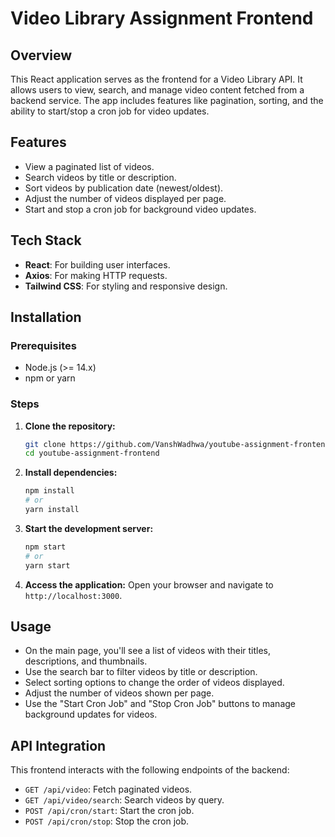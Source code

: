 
# Video Library Assignment Frontend

## Overview
This React application serves as the frontend for a Video Library API. It allows users to view, search, and manage video content fetched from a backend service. The app includes features like pagination, sorting, and the ability to start/stop a cron job for video updates.

## Features
- View a paginated list of videos.
- Search videos by title or description.
- Sort videos by publication date (newest/oldest).
- Adjust the number of videos displayed per page.
- Start and stop a cron job for background video updates.

## Tech Stack
- **React**: For building user interfaces.
- **Axios**: For making HTTP requests.
- **Tailwind CSS**: For styling and responsive design.

## Installation

### Prerequisites
- Node.js (>= 14.x)
- npm or yarn

### Steps
1. **Clone the repository:**
   ```bash
   git clone https://github.com/VanshWadhwa/youtube-assignment-frontend
   cd youtube-assignment-frontend
   ```

2. **Install dependencies:**
   ```bash
   npm install
   # or
   yarn install
   ```

3. **Start the development server:**
   ```bash
   npm start
   # or
   yarn start
   ```

4. **Access the application:**
   Open your browser and navigate to `http://localhost:3000`.

## Usage
- On the main page, you'll see a list of videos with their titles, descriptions, and thumbnails.
- Use the search bar to filter videos by title or description.
- Select sorting options to change the order of videos displayed.
- Adjust the number of videos shown per page.
- Use the "Start Cron Job" and "Stop Cron Job" buttons to manage background updates for videos.

## API Integration
This frontend interacts with the following endpoints of the backend:
- `GET /api/video`: Fetch paginated videos.
- `GET /api/video/search`: Search videos by query.
- `POST /api/cron/start`: Start the cron job.
- `POST /api/cron/stop`: Stop the cron job.
